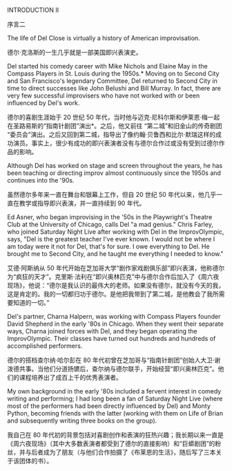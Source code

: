 INTRODUCTION II

序言二

The life of Del Close is virtually a history of American improvisation.

德尔·克洛斯的一生几乎就是一部美国即兴表演史。

Del started his comedy career with Mike Nichols and Elaine May in the Compass Players in St. Louis during the 1950s.* Moving on to Second City and San Francisco's legendary Committee, Del returned to Second City in time to direct successes like John Belushi and Bill Murray. In fact, there are very few successful improvisers who have not worked with or been influenced by Del's work.

德尔的喜剧生涯始于 20 世纪 50 年代，当时他与迈克·尼科尔斯和伊莱恩·梅一起在圣路易斯的“指南针剧团”演出*。之后，他又前往 “第二城”和旧金山的传奇剧团 “委员会”演出。之后又回到第二城，指导出了像约翰·贝鲁西和比尔·默瑞这样的成功演员。事实上，很少有成功的即兴表演者没有与德尔合作过或没有受到过德尔作品的影响。

Although Del has worked on stage and screen throughout the years, he has been teaching or directing improv almost continuously since the 1950s and continues into the '90s.

虽然德尔多年来一直在舞台和银幕上工作，但自 20 世纪 50 年代以来，他几乎一直在教学或指导即兴表演，并一直持续到 90 年代。

Ed Asner, who began improvising in the '50s in the Playwright's Theatre Club at the University of Chicago, calls Del "a mad genius." Chris Farley, who joined Saturday Night Live after working with Del in the ImprovOlympic, says, "Del is the greatest teacher I've ever known. I would not be where I am today were it not for Del, that's for sure. I owe everything to Del. He brought me to Second City, and he taught me everything I needed to know."

艾德·阿斯纳从 50 年代开始在芝加哥大学“剧作家戏剧俱乐部”即兴表演，他称德尔为“疯狂的天才”。克里斯·法利在“即兴奥林匹克”中与德尔合作后加入了《周六夜现场》，他说：“德尔是我认识的最伟大的老师。如果没有德尔，就没有今天的我，这是肯定的。我的一切都归功于德尔。是他把我带到了第二城，是他教会了我所需要知道的一切。”

Del's partner, Charna Halpern, was working with Compass Players founder David Shepherd in the early '80s in Chicago. When they went their separate ways, Charna joined forces with Del, and they began operating the ImprovOlympic. Their classes have turned out hundreds and hundreds of accomplished performers.

德尔的搭档查尔纳·哈尔彭在 80 年代初曾在芝加哥与“指南针剧团”创始人大卫·谢泼德共事。当他们分道扬镳后，查尔纳与德尔联手，开始经营“即兴奥林匹克”。他们的课程培养出了成百上千的优秀表演者。

My own background in the early '80s included a fervent interest in comedy writing and performing; I had long been a fan of Saturday Night Live (where most of the performers had been directly influenced by Del) and Monty Python, becoming friends with the latter (working with them on Life of Brian and subsequently writing three books on the group).

我自己在 80 年代初的背景包括对喜剧创作和表演的狂热兴趣；我长期以来一直是《周六夜现场》（其中大多数表演者都受到了德尔的直接影响）和“巨蟒剧团”的粉丝，并与后者成为了朋友（与他们合作拍摄了《布莱恩的生活》，随后写了三本关于该团体的书）。
